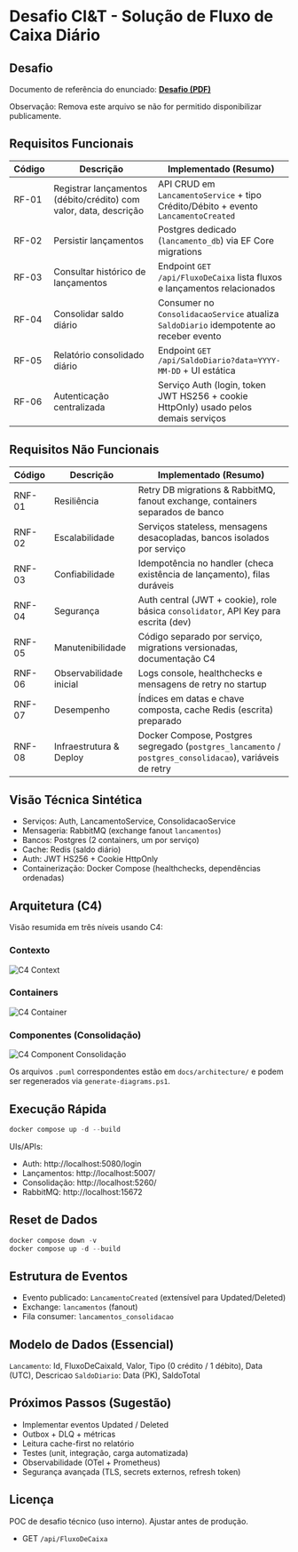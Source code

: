 # Desafio CI&T - Solução de Fluxo de Caixa Diário

## Desafio
Documento de referência do enunciado:
**[Desafio (PDF)](./docs/DesafioCIT.pdf)**
 
Observação: Remova este arquivo se não for permitido disponibilizar publicamente.

## Requisitos Funcionais
| Código | Descrição | Implementado (Resumo) |
|--------|-----------|------------------------|
| RF-01 | Registrar lançamentos (débito/crédito) com valor, data, descrição | API CRUD em `LancamentoService` + tipo Crédito/Débito + evento `LancamentoCreated` |
| RF-02 | Persistir lançamentos | Postgres dedicado (`lancamento_db`) via EF Core migrations |
| RF-03 | Consultar histórico de lançamentos | Endpoint `GET /api/FluxoDeCaixa` lista fluxos e lançamentos relacionados |
| RF-04 | Consolidar saldo diário | Consumer no `ConsolidacaoService` atualiza `SaldoDiario` idempotente ao receber evento |
| RF-05 | Relatório consolidado diário | Endpoint `GET /api/SaldoDiario?data=YYYY-MM-DD` + UI estática |
| RF-06 | Autenticação centralizada | Serviço Auth (login, token JWT HS256 + cookie HttpOnly) usado pelos demais serviços |

## Requisitos Não Funcionais
| Código | Descrição | Implementado (Resumo) |
|--------|-----------|-----------------------|
| RNF-01 | Resiliência | Retry DB migrations & RabbitMQ, fanout exchange, containers separados de banco |
| RNF-02 | Escalabilidade | Serviços stateless, mensagens desacopladas, bancos isolados por serviço |
| RNF-03 | Confiabilidade | Idempotência no handler (checa existência de lançamento), filas duráveis |
| RNF-04 | Segurança | Auth central (JWT + cookie), role básica `consolidator`, API Key para escrita (dev) |
| RNF-05 | Manutenibilidade | Código separado por serviço, migrations versionadas, documentação C4 |
| RNF-06 | Observabilidade inicial | Logs console, healthchecks e mensagens de retry no startup |
| RNF-07 | Desempenho | Índices em datas e chave composta, cache Redis (escrita) preparado |
| RNF-08 | Infraestrutura & Deploy | Docker Compose, Postgres segregado (`postgres_lancamento` / `postgres_consolidacao`), variáveis de retry |

## Visão Técnica Sintética
- Serviços: Auth, LancamentoService, ConsolidacaoService
- Mensageria: RabbitMQ (exchange fanout `lancamentos`)
- Bancos: Postgres (2 containers, um por serviço)
- Cache: Redis (saldo diário)
- Auth: JWT HS256 + Cookie HttpOnly
- Containerização: Docker Compose (healthchecks, dependências ordenadas)

## Arquitetura (C4)
Visão resumida em três níveis usando C4:

### Contexto
![C4 Context](./docs/architecture/C4-Context.png)

### Containers
![C4 Container](./docs/architecture/C4-Container.png)

### Componentes (Consolidação)
![C4 Component Consolidação](./docs/architecture/C4-Component-Consolidacao.png)

Os arquivos `.puml` correspondentes estão em `docs/architecture/` e podem ser regenerados via `generate-diagrams.ps1`.

## Execução Rápida
```powershell
docker compose up -d --build
```
UIs/APIs:
- Auth: http://localhost:5080/login
- Lançamentos: http://localhost:5007/
- Consolidação: http://localhost:5260/
- RabbitMQ: http://localhost:15672

## Reset de Dados
```powershell
docker compose down -v
docker compose up -d --build
```

## Estrutura de Eventos
- Evento publicado: `LancamentoCreated` (extensível para Updated/Deleted)
- Exchange: `lancamentos` (fanout)
- Fila consumer: `lancamentos_consolidacao`

## Modelo de Dados (Essencial)
`Lancamento`: Id, FluxoDeCaixaId, Valor, Tipo (0 crédito / 1 débito), Data (UTC), Descricao
`SaldoDiario`: Data (PK), SaldoTotal

## Próximos Passos (Sugestão)
- Implementar eventos Updated / Deleted
- Outbox + DLQ + métricas
- Leitura cache-first no relatório
- Testes (unit, integração, carga automatizada)
- Observabilidade (OTel + Prometheus)
- Segurança avançada (TLS, secrets externos, refresh token)

## Licença
POC de desafio técnico (uso interno). Ajustar antes de produção.
- GET `/api/FluxoDeCaixa`

